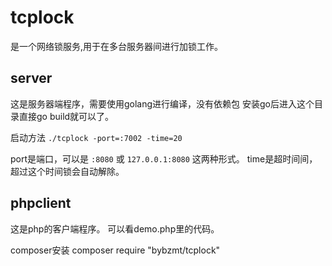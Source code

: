 tcplock
========
是一个网络锁服务,用于在多台服务器间进行加锁工作。

server
-------
这是服务器端程序，需要使用golang进行编译，没有依赖包
安装go后进入这个目录直接go build就可以了。

启动方法 `./tcplock -port=:7002 -time=20`

port是端口，可以是 `:8080` 或 `127.0.0.1:8080` 这两种形式。
time是超时间间，超过这个时间锁会自动解除。

phpclient
-------
这是php的客户端程序。
可以看demo.php里的代码。

composer安装
composer require "bybzmt/tcplock"
